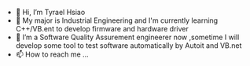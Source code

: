 - 👋 Hi, I’m Tyrael Hsiao
- 👀 My major is Industrial Engineering and I'm currently learning C++/VB.ent to develop firmware and hardware driver 
- 💞️ I’m a Software Quality Assurement engineerer now  ,sometime I will develop some tool to test software automatically by Autoit and VB.net
- 📫 How to reach me ...

